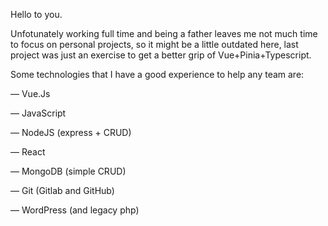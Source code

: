 Hello to you.

Unfotunately working full time and being a father leaves me not much time to focus on personal projects, so it might be a little outdated here, last project was just an exercise to get a better grip of Vue+Pinia+Typescript.

Some technologies that I have a good experience to help any team are:

— Vue.Js

— JavaScript

— NodeJS (express + CRUD)

— React

— MongoDB (simple CRUD)

— Git (Gitlab and GitHub)

— WordPress (and legacy php)
